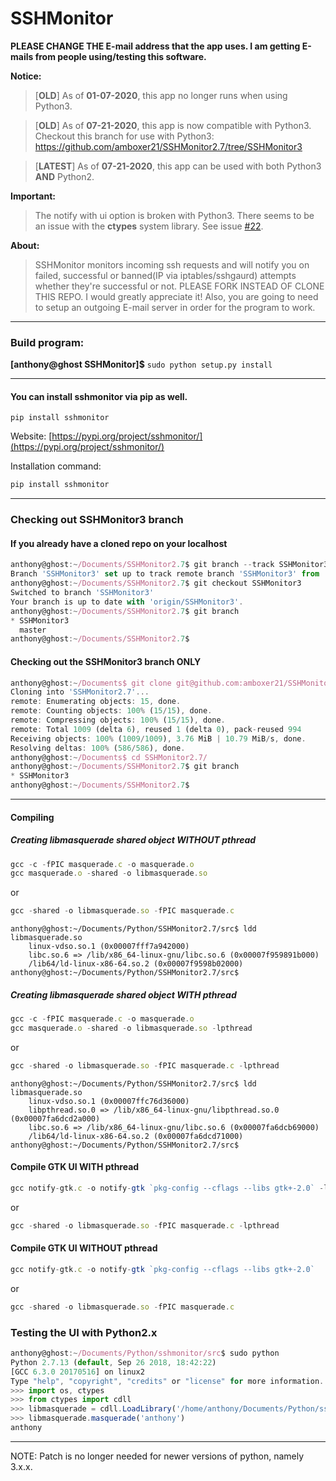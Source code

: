 # SSHMonitor

**PLEASE CHANGE THE E-mail address that the app uses. I am getting E-mails from people using/testing this software.**

**Notice:**
>[**OLD**] As of **01-07-2020**, this app no longer runs when using Python3.

>[**OLD**] As of **07-21-2020**, this app is now compatible with Python3. Checkout this branch for use with Python3: https://github.com/amboxer21/SSHMonitor2.7/tree/SSHMonitor3 

>[**LATEST**] As of **07-21-2020**, this app can be used with both Python3 **AND** Python2.

**Important:**
> The notify with ui option is broken with Python3. There seems to be an issue with the **ctypes** system library. See issue [#22](https://github.com/amboxer21/SSHMonitor/issues/22).

**About:**
>SSHMonitor monitors incoming ssh requests and will notify you on failed, successful or banned(IP via iptables/sshgaurd) attempts whether they're successful or not. PLEASE FORK INSTEAD OF CLONE THIS REPO. I would greatly appreciate it! Also, you are going to need to setup an outgoing E-mail server in order for the program to work.


***

### Build program:

  **[anthony@ghost SSHMonitor]$** `sudo python setup.py install`

***

#### You can install sshmonitor via pip as well.

`pip install sshmonitor`

Website:
[https://pypi.org/project/sshmonitor/](https://pypi.org/project/sshmonitor/)

Installation command:
```python
pip install sshmonitor
```

***

### Checking out SSHMonitor3 branch

#### If you already have a cloned repo on your localhost
```javascript
anthony@ghost:~/Documents/SSHMonitor2.7$ git branch --track SSHMonitor3 origin/SSHMonitor3
Branch 'SSHMonitor3' set up to track remote branch 'SSHMonitor3' from 'origin'.
anthony@ghost:~/Documents/SSHMonitor2.7$ git checkout SSHMonitor3
Switched to branch 'SSHMonitor3'
Your branch is up to date with 'origin/SSHMonitor3'.
anthony@ghost:~/Documents/SSHMonitor2.7$ git branch
* SSHMonitor3
  master
anthony@ghost:~/Documents/SSHMonitor2.7$ 
```

#### Checking out the SSHMonitor3 branch **ONLY** 

```javascript
anthony@ghost:~/Documents$ git clone git@github.com:amboxer21/SSHMonitor2.7.git -bSSHMonitor3
Cloning into 'SSHMonitor2.7'...
remote: Enumerating objects: 15, done.
remote: Counting objects: 100% (15/15), done.
remote: Compressing objects: 100% (15/15), done.
remote: Total 1009 (delta 6), reused 1 (delta 0), pack-reused 994
Receiving objects: 100% (1009/1009), 3.76 MiB | 10.79 MiB/s, done.
Resolving deltas: 100% (586/586), done.
anthony@ghost:~/Documents$ cd SSHMonitor2.7/
anthony@ghost:~/Documents/SSHMonitor2.7$ git branch
* SSHMonitor3
anthony@ghost:~/Documents/SSHMonitor2.7$
```

***

#### Compiling

##### Creating libmasquerade shared object WITHOUT pthread

```javascript
gcc -c -fPIC masquerade.c -o masquerade.o
gcc masquerade.o -shared -o libmasquerade.so
```

or 

```javascript
gcc -shared -o libmasquerade.so -fPIC masquerade.c
```

```
anthony@ghost:~/Documents/Python/SSHMonitor2.7/src$ ldd libmasquerade.so
	linux-vdso.so.1 (0x00007fff7a942000)
	libc.so.6 => /lib/x86_64-linux-gnu/libc.so.6 (0x00007f959891b000)
	/lib64/ld-linux-x86-64.so.2 (0x00007f9598b02000)
anthony@ghost:~/Documents/Python/SSHMonitor2.7/src$
```

##### Creating libmasquerade shared object WITH pthread

```javascript
gcc -c -fPIC masquerade.c -o masquerade.o
gcc masquerade.o -shared -o libmasquerade.so -lpthread
```

or

```javascript
gcc -shared -o libmasquerade.so -fPIC masquerade.c -lpthread
```

```
anthony@ghost:~/Documents/Python/SSHMonitor2.7/src$ ldd libmasquerade.so
	linux-vdso.so.1 (0x00007ffc76d36000)
	libpthread.so.0 => /lib/x86_64-linux-gnu/libpthread.so.0 (0x00007fa6dcd2a000)
	libc.so.6 => /lib/x86_64-linux-gnu/libc.so.6 (0x00007fa6dcb69000)
	/lib64/ld-linux-x86-64.so.2 (0x00007fa6dcd71000)
anthony@ghost:~/Documents/Python/SSHMonitor2.7/src$
```

#### Compile GTK UI WITH pthread
```javascript
gcc notify-gtk.c -o notify-gtk `pkg-config --cflags --libs gtk+-2.0` -lpthread
```

or

```javascript
gcc -shared -o libmasquerade.so -fPIC masquerade.c -lpthread
```

#### Compile GTK UI WITHOUT pthread
```javascript
gcc notify-gtk.c -o notify-gtk `pkg-config --cflags --libs gtk+-2.0`
```

or

```javascript
gcc -shared -o libmasquerade.so -fPIC masquerade.c
```

### Testing the UI with Python2.x
```javascript
anthony@ghost:~/Documents/Python/sshmonitor/src$ sudo python
Python 2.7.13 (default, Sep 26 2018, 18:42:22) 
[GCC 6.3.0 20170516] on linux2
Type "help", "copyright", "credits" or "license" for more information.
>>> import os, ctypes
>>> from ctypes import cdll
>>> libmasquerade = cdll.LoadLibrary('/home/anthony/Documents/Python/sshmonitor/src/libmasquerade.so')
>>> libmasquerade.masquerade('anthony')
anthony
```

***

NOTE: Patch is no longer needed for newer versions of python, namely 3.x.x.

